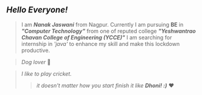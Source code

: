 ## *Hello Everyone!*

> I am _**Nanak Jaswani**_ from Nagpur.
Currently I am pursuing __BE__ in _**"Computer Technology"**_ from one of reputed college _**"Yeshwantrao Chavan College of Engineering (YCCE)"**_
I am searching for internship in _'java'_  to enhance my skill and make this lockdown productive.

> *Dog lover* :dog:

> *I like to play cricket.*
>
>> *it doesn't matter how you start finish it like _**Dhoni! :)**_* :heart:
